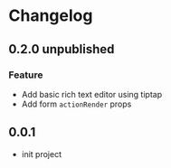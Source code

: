 # Changelog

## 0.2.0 unpublished

### Feature
- Add basic rich text editor using tiptap
- Add form `actionRender` props

## 0.0.1
- init project